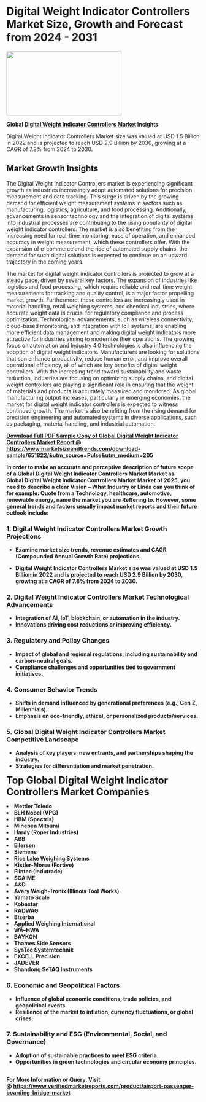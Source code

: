 <H1>Digital Weight Indicator Controllers Market Size, Growth and Forecast from 2024 - 2031</H1><img class="aligncenter size-medium wp-image-584254" src="https://thirdeyenews.in/wp-content/uploads/2024/09/Global-Market-Research-300x168.jpeg" alt="" width="300" height="168" /><p><strong>Global&nbsp;<a href="https://www.marketsizeandtrends.com/download-sample/651822/&amp;utm_source=Pulse&amp;utm_medium=205">Digital Weight Indicator Controllers Market</a> Insights</strong></p><p>Digital Weight Indicator Controllers Market size was valued at USD 1.5 Billion in 2022 and is projected to reach USD 2.9 Billion by 2030, growing at a CAGR of 7.8% from 2024 to 2030.</p><p><h2>Market Growth Insights</h2> <p>The Digital Weight Indicator Controllers market is experiencing significant growth as industries increasingly adopt automated solutions for precision measurement and data tracking. This surge is driven by the growing demand for efficient weight measurement systems in sectors such as manufacturing, logistics, agriculture, and food processing. Additionally, advancements in sensor technology and the integration of digital systems into industrial processes are contributing to the rising popularity of digital weight indicator controllers. The market is also benefiting from the increasing need for real-time monitoring, ease of operation, and enhanced accuracy in weight measurement, which these controllers offer. With the expansion of e-commerce and the rise of automated supply chains, the demand for such digital solutions is expected to continue on an upward trajectory in the coming years.</p> <p><strong><a href="sample-download-link"></a></strong></p> <p>The market for digital weight indicator controllers is projected to grow at a steady pace, driven by several key factors. The expansion of industries like logistics and food processing, which require reliable and real-time weight measurements for tracking and quality control, is a major factor propelling market growth. Furthermore, these controllers are increasingly used in material handling, retail weighing systems, and chemical industries, where accurate weight data is crucial for regulatory compliance and process optimization. Technological advancements, such as wireless connectivity, cloud-based monitoring, and integration with IoT systems, are enabling more efficient data management and making digital weight indicators more attractive for industries aiming to modernize their operations. The growing focus on automation and Industry 4.0 technologies is also influencing the adoption of digital weight indicators. Manufacturers are looking for solutions that can enhance productivity, reduce human error, and improve overall operational efficiency, all of which are key benefits of digital weight controllers. With the increasing trend toward sustainability and waste reduction, industries are focusing on optimizing supply chains, and digital weight controllers are playing a significant role in ensuring that the weight of materials and products is accurately measured and monitored. As global manufacturing output increases, particularly in emerging economies, the market for digital weight indicator controllers is expected to witness continued growth. The market is also benefiting from the rising demand for precision engineering and automated systems in diverse applications, such as packaging, material handling, and industrial automation. <p><strong><a href="get-more-info-link"></p><p><span class=""><strong>Download Full PDF Sample Copy of Global Digital Weight Indicator Controllers Market Report</strong> @ <a href="https://www.marketsizeandtrends.com/download-sample/651822/&amp;utm_source=Pulse&amp;utm_medium=205" target="_blank">https://www.marketsizeandtrends.com/download-sample/651822/&amp;utm_source=Pulse&amp;utm_medium=205</a></span></p><p>In order to make an accurate and perceptive description of future scope of a Global&nbsp;Digital Weight Indicator Controllers Market Market as Global&nbsp;Digital Weight Indicator Controllers Market Market of 2025, you need to describe a clear Vision &ndash; What Industry or Linda can you think of for example: Quote from a Technology, healthcare, automotive, renewable energy, name the market you are Reffering to. However, some general trends and factors usually impact market reports and their future outlook include:</p><h3>1.&nbsp;<strong>Digital Weight Indicator Controllers Market Growth Projections</strong></h3><ul><li>Examine market size trends, revenue estimates and CAGR (Compounded Annual Growth Rate) projections.</li><li><p>Digital Weight Indicator Controllers Market size was valued at USD 1.5 Billion in 2022 and is projected to reach USD 2.9 Billion by 2030, growing at a CAGR of 7.8% from 2024 to 2030.</p></li></ul><h3>2.&nbsp;<strong>Digital Weight Indicator Controllers Market Technological Advancements</strong></h3><ul><li>Integration of AI, IoT, blockchain, or automation in the industry.</li><li>Innovations driving cost reductions or improving efficiency.</li></ul><h3>3.&nbsp;<strong>Regulatory and Policy Changes</strong></h3><ul><li>Impact of global and regional regulations, including sustainability and carbon-neutral goals.</li><li>Compliance challenges and opportunities tied to government initiatives.</li></ul><h3>4.&nbsp;<strong>Consumer Behavior Trends</strong></h3><ul><li>Shifts in demand influenced by generational preferences (e.g., Gen Z, Millennials).</li><li>Emphasis on eco-friendly, ethical, or personalized products/services.</li></ul><h3>5.&nbsp;<strong>Global Digital Weight Indicator Controllers Market Competitive Landscape</strong></h3><ul><li>Analysis of key players, new entrants, and partnerships shaping the industry.</li><li>Strategies for differentiation and market penetration.</li></ul><p data-pm-slice="1 1 []"><span style="color: inherit; font-family: inherit; font-size: 25px;">Top Global Digital Weight Indicator Controllers Market Companies</span></p><div class="" data-test-id=""><p><li>Mettler Toledo</li><li> BLH Nobel (VPG)</li><li> HBM (Spectris)</li><li> Minebea Mitsumi</li><li> Hardy (Roper Industries)</li><li> ABB</li><li> Eilersen</li><li> Siemens</li><li> Rice Lake Weighing Systems</li><li> Kistler-Morse (Fortive)</li><li> Flintec (Indutrade)</li><li> SCAIME</li><li> A&D</li><li> Avery Weigh-Tronix (Illinois Tool Works)</li><li> Yamato Scale</li><li> Kobastar</li><li> RADWAG</li><li> Bizerba</li><li> Applied Weighing International</li><li> WÃ–HWA</li><li> BAYKON</li><li> Thames Side Sensors</li><li> SysTec Systemtechnik</li><li> EXCELL Precision</li><li> JADEVER</li><li> Shandong SeTAQ Instruments</li></p></div><h3>6.&nbsp;<strong>Economic and Geopolitical Factors</strong></h3><ul><li>Influence of global economic conditions, trade policies, and geopolitical events.</li><li>Resilience of the market to inflation, currency fluctuations, or global crises.</li></ul><h3>7.&nbsp;<strong>Sustainability and ESG (Environmental, Social, and Governance)</strong></h3><ul><li>Adoption of sustainable practices to meet ESG criteria.</li><li>Opportunities in green technologies and circular economy principles.</li></ul><h2><strong style="font-size: 14px;">For More Information or Query, Visit @&nbsp;</strong><a style="background-color: #ffffff; font-size: 14px;" href="https://www.marketsizeandtrends.com/report/digital-weight-indicator-controllers-market/" target="_blank">https://www.verifiedmarketreports.com/product/airport-passenger-boarding-bridge-market</a></h2>
